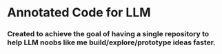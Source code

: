 # Annotated Code for LLM

### Created to achieve the goal of having a single repository to help LLM noobs like me build/explore/prototype ideas faster.